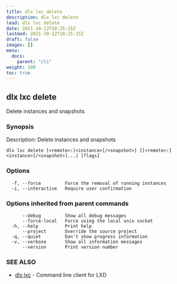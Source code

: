 ```yaml
---
title: dlx lxc delete
description: dlx lxc delete
lead: dlx lxc delete
date: 2021-10-12T10:25:15Z
lastmod: 2021-10-12T10:25:15Z
draft: false
images: []
menu:
  docs:
    parent: "cli"
weight: 100
toc: true
---
```

## dlx lxc delete

Delete instances and snapshots

### Synopsis

Description:
  Delete instances and snapshots



```
dlx lxc delete [<remote>:]<instance>[/<snapshot>] [[<remote>:]<instance>[/<snapshot>]...] [flags]
```

### Options

```
  -f, --force         Force the removal of running instances
  -i, --interactive   Require user confirmation
```

### Options inherited from parent commands

```
      --debug         Show all debug messages
      --force-local   Force using the local unix socket
  -h, --help          Print help
      --project       Override the source project
  -q, --quiet         Don't show progress information
  -v, --verbose       Show all information messages
      --version       Print version number
```

### SEE ALSO

* [dlx lxc](/docs/cmd/dlx_lxc)	 - Command line client for LXD

